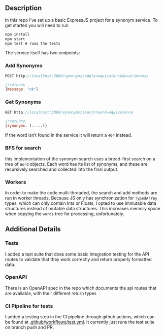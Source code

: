 ## Description

In this repo I’ve set up a basic ExpressJS project for a synonym service. To get started you will need to run

```jsx
npm install 
npm start
npm test # runs the tests
```

The service itself has two endpoints:

### Add Synonyms

```jsx
POST http://localhost:3000/synonyms/add?a=equivalence&b=alikeness

//returns
{message: "ok"}
```

### Get Synonyms

```jsx
GET http://localhost:3000/synonyms/search?word=equivalence

//returns
{synonyms: [.....]}
```

If the word isn’t found in the service it will return a `404` instead.

### BFS for search

this implementation of the synonym search uses a bread-first search on a tree of `Word` objects. Each word has its list of synonyms, and these are recursively searched and collected into the final output.

### Workers

In order to make the code multi-threaded, the search and add methods are run in worker threads. Because JS only has synchronization for `TypedArray` types, which can only contain Ints or Floats, I opted to use immutable data structures instead of mutable data structures. This increases memory space when copying the `words` tree for processing, unfortunately.

## Additional Details

### Tests

I added a test suite that does some basic integration testing for the API routes to validate that they work correctly and return properly formatted data.

### OpenAPI

There is an OpenAPI spec in the repo which documents the api routes that are available, with their different return types

### CI Pipeline for tests

I added a testing step in the CI pipeline through github actions, which can be found at [.github/workflows/test.yml](.github/workflows/test.yml). It currently just runs the test suite on branch push and PR.